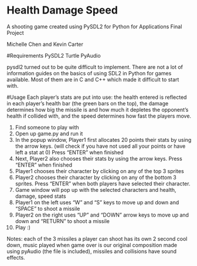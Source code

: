 # Health Damage Speed

A shooting game created using PySDL2 for Python for Applications Final Project

Michelle Chen and Kevin Carter

#Requirements
PySDL2
Turtle
PyAudio

pysdl2 turned out to be quite difficult to implement. There are not a lot of information guides on the basics of using SDL2 in Python for games available. Most of them are in C and C++ which made it difficult to start with. 

#Usage
Each player’s stats are put into use: the health entered is reflected in each player’s health bar (the green bars on the top), the damage determines how big the missile is and how much it depletes the opponent’s health if collided with, and the speed determines how fast the players move.  
1. Find someone to play with
2. Open up game.py and run it
3. In the popup window, Player1 first allocates 20 points their stats by using the arrow keys. (will check if you have not used all your points or have left a stat at 0) Press “ENTER” when finished
4. Next, Player2 also chooses their stats by using the arrow keys. Press “ENTER” when finished
5. Player1 chooses their character by clicking on any of the top 3 sprites
6. Player2 chooses their character by clicking on any of the bottom 3 sprites. Press “ENTER” when both players have selected their character.
7. Game window will pop up with the selected characters and health, damage, speed stats
8. Player1 on the left uses “W” and “S” keys to move up and down and “SPACE” to shoot a missile
9. Player2 on the right uses “UP” and “DOWN” arrow keys to move up and down and “RETURN” to shoot a missile 
10. Play :)

Notes: each of the 3 missiles a player can shoot has its own 2 second cool down, music played when game over is our original composition made using pyAudio (the file is included), missiles and collisions have sound effects.  